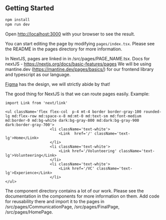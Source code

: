 ## Getting Started

```bash
npm install
npm run dev
```
Open [http://localhost:3000](http://localhost:3000) with your browser to see the result.

You can start editing the page by modifying `pages/index.tsx`. Please see the README in the pages directory for more information.

In NextJS, pages are linked in in /src/pages/PAGE_NAME.tsx. Docs for nextJS - https://nextjs.org/docs/basic-features/pages
We will be using mantine.dev (https://mantine.dev/pages/basics/) for our frontend library and typescript as our language.

[Figma](https://www.figma.com/file/DyqoNMMEL3wXJwHi6oNG90/Spring-2023-Feb-May?node-id=4-634&t=XyEwMESegYbW8d5T-0) has the design, we will strictly abide by that!

The good thing for NextJS is that we can route pages easily. Example:

```
import Link from 'next/link'

<ul className='flex flex-col  p-4 mt-4 border border-gray-100 rounded-lg md:flex-row md:space-x-8 md:mt-0 md:text-sm md:font-medium md:border-0 md:bg-white dark:bg-gray-800 md:dark:bg-gray-900 dark:border-gray-700'>
                    <li className='text-white'>
                        <Link  href='/' className='text-lg'>Home</Link>
                    </li>
                    <li className='text-white'>
                        <Link href='/Volunteering' className='text-lg'>Volunteering</Link>
                    </li>
                    <li className='text-white'>
                        <Link href='/VC' className='text-lg'>Experience</Link>
                    </li>
</ul>

```

The component directory contains a lot of our work. Please see the documentation in the components for more information on them. Add code for reusability there and import it to the pages in /src/pages/CommunicationPage, /src/pages/FinalPage, /src/pages/HomePage.
